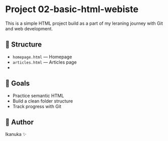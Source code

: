 # Project 02-basic-html-webiste

This is a simple HTML project build as a part of my leraning journey with Git and web development.

## 📁 Structure

- `homepage.html` — Homepage
- `articles.html` — Articles page
- 

## 🚀 Goals

- Practice semantic HTML
- Build a clean folder structure
- Track progress with Git

## 🔧 Author

Ikanuka ✨